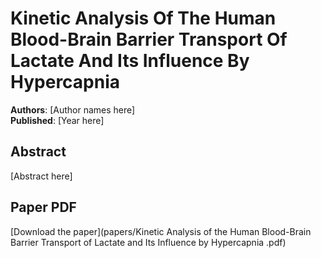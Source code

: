 # Kinetic Analysis Of The Human Blood-Brain Barrier Transport Of Lactate And Its Influence By Hypercapnia 

**Authors**: [Author names here]  
**Published**: [Year here]

## Abstract

[Abstract here]

## Paper PDF

[Download the paper](papers/Kinetic Analysis of the Human Blood-Brain Barrier Transport of Lactate and Its Influence by Hypercapnia .pdf)
